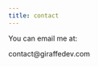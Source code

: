 ```yaml
---
title: contact
---
```


You can email me at:

&#99;&#111;&#110;&#116;&#97;&#99;&#116;&#64;&#103;&#105;&#114;&#97;&#102;&#102;&#101;&#100;&#101;&#118;&#46;&#99;&#111;&#109;
